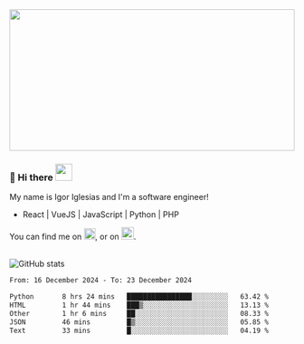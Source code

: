 <img src="https://c.tenor.com/KjVxfRrrncUAAAAd/matrix.gif" width="100%" height="250px">

### 🔭 Hi there <img src="https://raw.githubusercontent.com/MartinHeinz/MartinHeinz/master/wave.gif" width="30px">


My name is Igor Iglesias and I'm a software engineer!
<br>

<ul>
  <li> React | VueJS | JavaScript | Python | PHP </li>
</ul>
You can find me on <a href="https://twitter.com/IgorIglesias5"><img src="https://i.imgur.com/JLLlB5S.png" width="20px"></a>, or on <a href="https://www.linkedin.com/in/igor-iglesias-62478428/"><img src="https://i.imgur.com/PXyIkWx.png" width="22px"></a>.

<br>
<br>

![GitHub stats](https://github-readme-stats.vercel.app/api?username=igoiglesias&show_icons=true&count_private=true&theme=chartreuse-dark&hide_title=true)

<!--START_SECTION:waka-->

```txt
From: 16 December 2024 - To: 23 December 2024

Python       8 hrs 24 mins   ████████████████░░░░░░░░░   63.42 %
HTML         1 hr 44 mins    ███▒░░░░░░░░░░░░░░░░░░░░░   13.13 %
Other        1 hr 6 mins     ██░░░░░░░░░░░░░░░░░░░░░░░   08.33 %
JSON         46 mins         █▒░░░░░░░░░░░░░░░░░░░░░░░   05.85 %
Text         33 mins         █░░░░░░░░░░░░░░░░░░░░░░░░   04.19 %
```

<!--END_SECTION:waka-->
